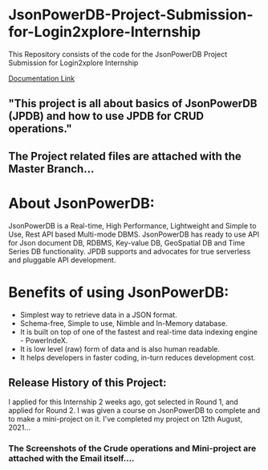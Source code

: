 # JsonPowerDB-Project-Submission-for-Login2xplore-Internship
This Repository consists of the code for the JsonPowerDB Project Submission for Login2xplore Internship

[Documentation Link](http://login2explore.com/jpdb/docs.html)

## "This project is all about basics of JsonPowerDB (JPDB) and how to use JPDB for CRUD operations." 

## The Project related files are attached with the Master Branch...

# About JsonPowerDB:
JsonPowerDB is a Real-time, High Performance, Lightweight and Simple to Use, Rest API based Multi-mode DBMS. JsonPowerDB has ready to use API for Json document DB, RDBMS, Key-value DB, GeoSpatial DB and Time Series DB functionality. JPDB supports and advocates for true serverless and pluggable API development.

# Benefits of using JsonPowerDB:
- Simplest way to retrieve data in a JSON format.
- Schema-free, Simple to use, Nimble and In-Memory database.
- It is built on top of one of the fastest and real-time data indexing engine - PowerIndeX.
- It is low level (raw) form of data and is also human readable.
- It helps developers in faster coding, in-turn reduces development cost.

## Release History of this Project:
I applied for this Internship 2 weeks ago, got selected in Round 1, and applied for Round 2. I was given a course on JsonPowerDB to complete and to make a mini-project on it. 
I've completed my project on 12th August, 2021...

### The Screenshots of the Crude operations and Mini-project are attached with the Email itself....

